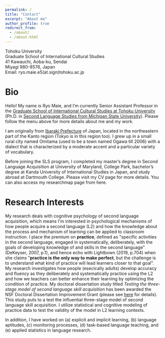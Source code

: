 ```yaml
---
permalink: /
title: "Contact"
excerpt: "About me"
author_profile: true
redirect_from: 
  - /about/
  - /about.html
---
```


Tohoku University<br>
Graduate School of International Cultural Studies<br>
41 Kawauchi, Aoba-ku, Sendai<br>
Miyagi 980-8576, Japan<br>
Email: ryo.maie.e5(at.sign)tohoku.ac.jp<br>

Bio
======
Hello! My name is Ryo Maie, and I’m currently Senior Assistant Professor in the [Graduate School of International Cultural Studies at Tohoku University](https://www.intcul.tohoku.ac.jp/en) (Ph.D. in [Second Language Studies from Michigan State University](https://sls.msu.edu/)). Please follow the menu above for more details about me and my work.

I am originally from [Ibaraki Prefecture](https://www.pref.ibaraki.jp/bugai/kokusai/tabunka/en/index.html) of Japan, located in the northeastern part of the Kanto region (Tokyo is in this region too). I grew up in a small rural city named Omitama (used to be a town named Ogawa till 2006) with a dialect that is characterized by a moderate accent and a particular variety of vocabulary.

Before joining the SLS program, I completed my master’s degree in Second Language Acquisition at University of Maryland, College Park, bachelor’s degree at Kanda University of International Studies in Japan, and study abroad at Dartmouth College. Please visit my CV page for more details. You can also access my researchmap page from here.

Research Interests
======
My research deals with cognitive psychology of second language acquisition, which means I'm interested in psychological mechanisms of how people acquire a second language (L2) and how the knowledge about the process and mechanism of learning can be applied to classroom instruction. I place the premium on <b>practice</b>, defined as "specific activities in the second language, engaged in systematically, deliberately, with the goals of developing knowledge of and skills in the second language" (DeKeyser, 2007, p.1), and hence echo with Lightbown (2019, p.704) when she claims "<b>practice is the only way to make perfect</b>, but the challenge is to understand what kind of practice will lead learners closer to that goal". My research investigates how people (esecically adults) develop accuracy and fluency as they deliberately and systematically practice using the L2 and how we teachers can better enhance their learning by optimizing the condition of practice. My doctoral dissertation study titled <i>Testing the three-stage model of second language skill acquisition</i> has been awarded the NSF Doctoral Dissertation Improvement Grant (please see [here](https://www.nsf.gov/awardsearch/showAward?AWD_ID=2140704) for details). This study puts to a test the influential three-stage model of second language skill acquisition. I utilize statistical and cognitive modeling of practice data to test the validity of the model in L2 learning contexts.

In addition, I have worked on (a) explicit and implicit learning, (b) language aptitudes, (c) monitoring processes, (d) task-based language teaching, and (e) applied statistics in language research.

